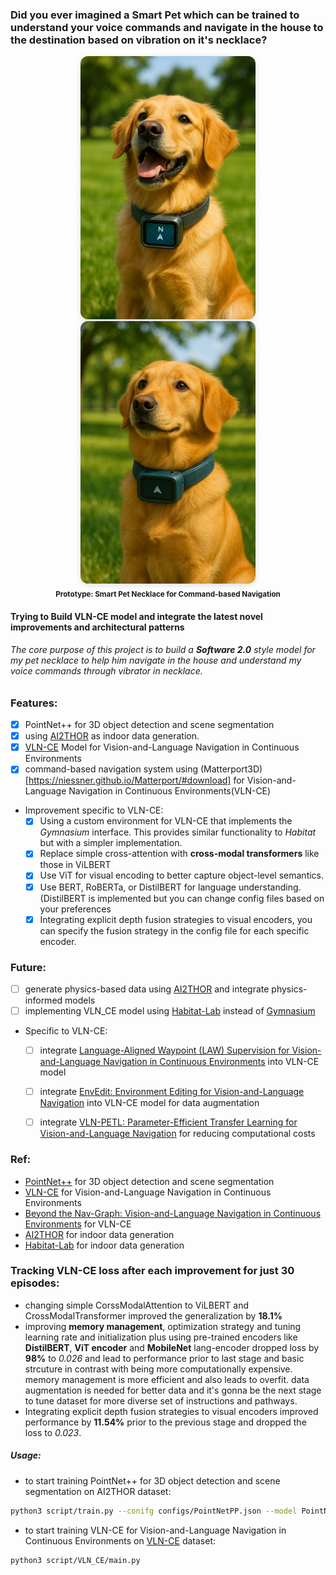 ### Did you ever imagined a Smart Pet which can be trained to understand your voice commands and navigate in the house to the destination based on vibration on it's necklace?

<p align="center">
  <img src="images/necklace.png" alt="Pet Necklace" width="280" style="margin: 0 10px; border-radius: 12px; box-shadow: 0 2px 8px #0002;"/>
  <img src="images/nacklace-2.png" alt="Pet Necklace 2" width="280" style="margin: 0 10px; border-radius: 12px; box-shadow: 0 2px 8px #0002;"/>
  <br/>
  <sub><b>Prototype: Smart Pet Necklace for Command-based Navigation</b></sub>
</p>

#### Trying to Build VLN-CE model and integrate the latest novel improvements and architectural patterns

###### The core purpose of this project is to build a **Software 2.0** style model for my pet necklace to help him navigate in the house and understand my voice commands through vibrator in necklace.


### Features:
- [x] PointNet++ for 3D object detection and scene segmentation
- [x] using [AI2THOR](https://ai2thor.allenai.org) as indoor data generation.
- [x] [VLN-CE](https://github.com/jacobkrantz/VLN-CE) Model for Vision-and-Language Navigation in Continuous Environments
- [x] command-based navigation system using (Matterport3D)[https://niessner.github.io/Matterport/#download] for Vision-and-Language Navigation in Continuous Environments(VLN-CE)

- Improvement specific to VLN-CE:
    - [x] Using a custom environment for VLN-CE that implements the *Gymnasium* interface. This provides similar functionality to *Habitat* but with a simpler implementation.
    - [x] Replace simple cross-attention with **cross-modal transformers** like those in ViLBERT
    - [x] Use ViT for visual encoding to better capture object-level semantics.
    - [x] Use BERT, RoBERTa, or DistilBERT for language understanding. (DistilBERT is implemented but you can change config files based on your preferences
    - [x] Integrating explicit depth fusion strategies to visual encoders, you can specify the fusion strategy in the config file for each specific encoder.

### Future:

- [ ] generate physics-based data using [AI2THOR](https://ai2thor.allenai.org) and integrate physics-informed models
- [ ] implementing VLN_CE model using [Habitat-Lab](https://github.com/facebookresearch/habitat-lab) instead of [Gymnasium](https://arxiv.org/abs/2407.17032)

- Specific to VLN-CE:

    - [ ] integrate [Language-Aligned Waypoint (LAW) Supervision for Vision-and-Language Navigation in Continuous Environments](https://3dlg-hcvc.github.io/LAW-VLNCE/?utm_source=chatgpt.com) into VLN-CE model
    - [ ] integrate [EnvEdit: Environment Editing for Vision-and-Language Navigation](https://arxiv.org/pdf/2203.15685) into VLN-CE model for data augmentation
    - [ ] integrate [VLN-PETL: Parameter-Efficient Transfer Learning for Vision-and-Language Navigation](https://arxiv.org/pdf/2308.10172) for reducing computational costs
    

### Ref:
- [PointNet++](https://github.com/fxia22/pointnet2) for 3D object detection and scene segmentation
- [VLN-CE](https://github.com/jacobkrantz/VLN-CE) for Vision-and-Language Navigation in Continuous Environments
- [Beyond the Nav-Graph: Vision-and-Language Navigation in Continuous Environments](https://arxiv.org/pdf/2004.02857) for VLN-CE
- [AI2THOR](https://ai2thor.allenai.org) for indoor data generation
- [Habitat-Lab](https://github.com/facebookresearch/habitat-lab) for indoor data generation


### Tracking VLN-CE loss after each improvement for just 30 episodes:
- changing simple CorssModalAttention to ViLBERT and CrossModalTransformer improved the generalization by **18.1%**
- improving **memory management**, optimization strategy and tuning learning rate and initialization plus using pre-trained encoders like **DistilBERT**, **ViT encoder** and **MobileNet** lang-encoder dropped loss by **98%** to *0.026* and lead to performance prior to last stage and basic strcuture in contrast with being more computationally expensive. memory management is more efficient and also leads to overfit. data augmentation is needed for better data and it's gonna be the next stage to tune dataset for more diverse set of instructions and pathways.
- Integrating explicit depth fusion strategies to visual encoders improved performance by **11.54%** prior to the previous stage and dropped the loss to *0.023*.
 


##### Usage:

- to start training PointNet++ for 3D object detection and scene segmentation on AI2THOR dataset:
```bash
python3 script/train.py --conifg configs/PointNetPP.json --model PointNetPP
```

- to start training VLN-CE for Vision-and-Language Navigation in Continuous Environments on [VLN-CE](https://jacobkrantz.github.io/vlnce/data) dataset:
```bash
python3 script/VLN_CE/main.py
```